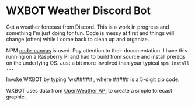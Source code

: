# WXBOT Weather Discord Bot

Get a weather forecast from Discord. This is a work in progress and
something I'm just doing for fun. Code is messy at first and things 
will change (often) while I come back to clean up and organize.

NPM [node-canvas](https://www.npmjs.com/package/canvas) is used. Pay attention 
to their documentation. I have this running on a Raspberry Pi and had to 
build from source and install prereqs on the underlying OS. Just a bit 
more involved than your typical `npm install ...`

Invoke WXBOT by typing 'wx#####', where ##### is a 5-digit zip code.

WXBOT uses data from [OpenWeather API](https://openweathermap.org/api) to 
create a simple forecast graphic.

